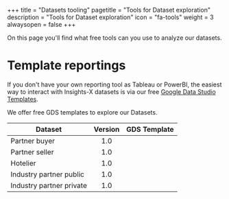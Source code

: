 +++
title = "Datasets tooling"
pagetitle = "Tools for Dataset exploration"
description = "Tools for Dataset exploration"
icon = "fa-tools"
weight = 3
alwaysopen = false
+++

On this page you'll find  what free tools can you use to analyze our datasets.


# Template reportings

If you don't have your own reporting tool as Tableau or PowerBI, the easiest way to interact with Insights-X datasets is via our free [Google Data Studio Templates](https://datastudio.google.com/u/0/navigation/reporting). 

We offer free GDS templates to explore our Datasets.

| Dataset          | Version          | GDS Template  |
| -------------    |:----------------:| -----------:  |
| Partner buyer    | 1.0              |               |
| Partner seller   | 1.0              |               |
| Hotelier         | 1.0              |               |
| Industry partner public | 1.0       |               |
| Industry partner private | 1.0      |               |

